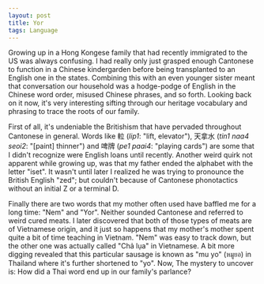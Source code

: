 ```yaml
---
layout: post
title: Yor
tags: Language
---
```


Growing up in a Hong Kongese family that had recently immigrated to the US was always confusing. I had really only just grasped enough Cantonese to function in a Chinese kindergarden before being transplanted to an English one in the states. Combining this with an even younger sister meant that conversation our household was a hodge-podge of English in the Chinese word order, misused Chinese phrases, and so forth. Looking back on it now, it's very interesting sifting through our heritage vocabulary and phrasing to trace the roots of our family.

First of all, it's undeniable the Britishism that have pervaded throughout Cantonese in general.  Words like 𨋢 (*lip1*: "lift, elevator"), 天拿水 (*tin1 naa4 seoi2*: "[paint] thinner") and 啤牌 (*pe1 paai4*: "playing cards") are some that I didn't recognize were English loans until recently. Another weird quirk not apparent while growing up, was that my father ended the alphabet with the letter "iset".  It wasn't until later I realized he was trying to pronounce the British English "zed"; but couldn't because of Cantonese phonotactics without an initial Z or a terminal D.

Finally there are two words that my mother often used have baffled me for a long time: "Nem" and "Yor". Neither sounded Cantonese and referred to weird cured meats. I later discovered that both of those types of meats are of Vietnamese origin, and it just so happens that my mother's mother spent quite a bit of time teaching in Vietnam. "Nem" was easy to track down, but the other one was actually called "Chả lụa" in Vietnamese. A bit more digging revealed that this particular sausage is known as "mu yo" (หมูยอ) in Thailand where it's further shortened to "yo". Now, The mystery to uncover is: How did a Thai word end up in our family's parlance?